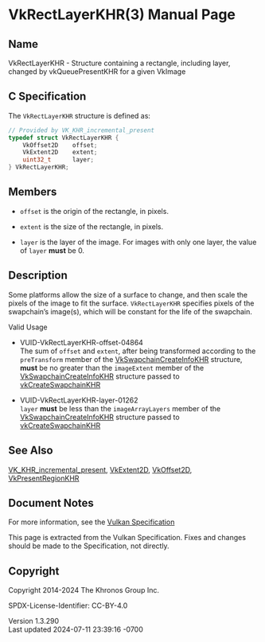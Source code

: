 # VkRectLayerKHR(3) Manual Page

## Name

VkRectLayerKHR - Structure containing a rectangle, including layer,
changed by vkQueuePresentKHR for a given VkImage



## <a href="#_c_specification" class="anchor"></a>C Specification

The `VkRectLayerKHR` structure is defined as:

``` c
// Provided by VK_KHR_incremental_present
typedef struct VkRectLayerKHR {
    VkOffset2D    offset;
    VkExtent2D    extent;
    uint32_t      layer;
} VkRectLayerKHR;
```

## <a href="#_members" class="anchor"></a>Members

- `offset` is the origin of the rectangle, in pixels.

- `extent` is the size of the rectangle, in pixels.

- `layer` is the layer of the image. For images with only one layer, the
  value of `layer` **must** be 0.

## <a href="#_description" class="anchor"></a>Description

Some platforms allow the size of a surface to change, and then scale the
pixels of the image to fit the surface. `VkRectLayerKHR` specifies
pixels of the swapchain’s image(s), which will be constant for the life
of the swapchain.

Valid Usage

- <a href="#VUID-VkRectLayerKHR-offset-04864"
  id="VUID-VkRectLayerKHR-offset-04864"></a>
  VUID-VkRectLayerKHR-offset-04864  
  The sum of `offset` and `extent`, after being transformed according to
  the `preTransform` member of the
  [VkSwapchainCreateInfoKHR](https://registry.khronos.org/vulkan/specs/1.3-extensions/man/html/VkSwapchainCreateInfoKHR.html) structure,
  **must** be no greater than the `imageExtent` member of the
  [VkSwapchainCreateInfoKHR](https://registry.khronos.org/vulkan/specs/1.3-extensions/man/html/VkSwapchainCreateInfoKHR.html) structure
  passed to [vkCreateSwapchainKHR](https://registry.khronos.org/vulkan/specs/1.3-extensions/man/html/vkCreateSwapchainKHR.html)

- <a href="#VUID-VkRectLayerKHR-layer-01262"
  id="VUID-VkRectLayerKHR-layer-01262"></a>
  VUID-VkRectLayerKHR-layer-01262  
  `layer` **must** be less than the `imageArrayLayers` member of the
  [VkSwapchainCreateInfoKHR](https://registry.khronos.org/vulkan/specs/1.3-extensions/man/html/VkSwapchainCreateInfoKHR.html) structure
  passed to [vkCreateSwapchainKHR](https://registry.khronos.org/vulkan/specs/1.3-extensions/man/html/vkCreateSwapchainKHR.html)

## <a href="#_see_also" class="anchor"></a>See Also

[VK_KHR_incremental_present](https://registry.khronos.org/vulkan/specs/1.3-extensions/man/html/VK_KHR_incremental_present.html),
[VkExtent2D](https://registry.khronos.org/vulkan/specs/1.3-extensions/man/html/VkExtent2D.html), [VkOffset2D](https://registry.khronos.org/vulkan/specs/1.3-extensions/man/html/VkOffset2D.html),
[VkPresentRegionKHR](https://registry.khronos.org/vulkan/specs/1.3-extensions/man/html/VkPresentRegionKHR.html)

## <a href="#_document_notes" class="anchor"></a>Document Notes

For more information, see the <a
href="https://registry.khronos.org/vulkan/specs/1.3-extensions/html/vkspec.html#VkRectLayerKHR"
target="_blank" rel="noopener">Vulkan Specification</a>

This page is extracted from the Vulkan Specification. Fixes and changes
should be made to the Specification, not directly.

## <a href="#_copyright" class="anchor"></a>Copyright

Copyright 2014-2024 The Khronos Group Inc.

SPDX-License-Identifier: CC-BY-4.0

Version 1.3.290  
Last updated 2024-07-11 23:39:16 -0700
